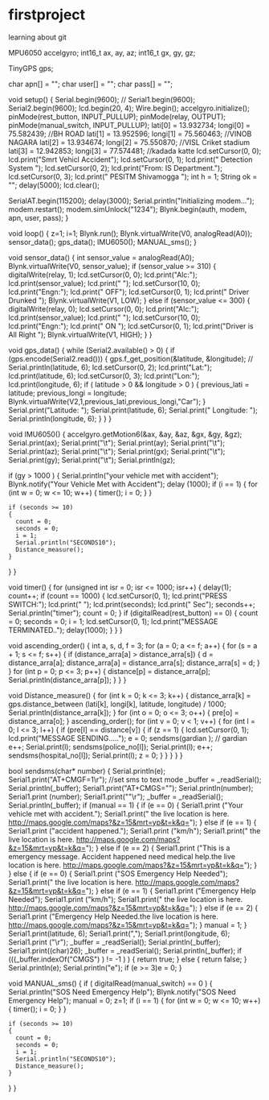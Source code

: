 # firstproject
learning about git

MPU6050 accelgyro;
int16_t ax, ay, az;
int16_t gx, gy, gz;

TinyGPS gps;

char apn[]  = "";
char user[] = "";
char pass[] = "";


void setup()
{
  Serial.begin(9600);
//  Serial1.begin(9600);
  Serial2.begin(9600);
  lcd.begin(20, 4);
  Wire.begin();
  accelgyro.initialize();
  pinMode(rest_button, INPUT_PULLUP);
  pinMode(relay, OUTPUT);
  pinMode(manual_switch, INPUT_PULLUP);
  lati[0] = 13.932734; longi[0] = 75.582439;  //BH ROAD
  lati[1] = 13.952596; longi[1] = 75.560463; //VINOB NAGARA
  lati[2] = 13.934674; longi[2] = 75.550870; //VISL Criket stadium 
  lati[3] = 12.942853; longi[3] = 77.574481; //kadada katte
  lcd.setCursor(0, 0);
  lcd.print("Smrt Vehicl Accident");
  lcd.setCursor(0, 1);
  lcd.print("  Detection System  ");
  lcd.setCursor(0, 2);
  lcd.print("From: IS Department.");
  lcd.setCursor(0, 3);
  lcd.print("  PESITM Shivamogga ");
  int h = 1;
  String ok = "";
  delay(5000);
  lcd.clear();

  SerialAT.begin(115200);
  delay(3000);
  Serial.println("Initializing modem...");
  modem.restart();
  modem.simUnlock("1234");
  Blynk.begin(auth, modem, apn, user, pass);
}


void loop()
{
  z=1; i=1;
  Blynk.run();
  Blynk.virtualWrite(V0, analogRead(A0));
  sensor_data();
  gps_data();
  IMU6050();
  MANUAL_sms();
}

void sensor_data()
{
  int sensor_value = analogRead(A0);
  Blynk.virtualWrite(V0, sensor_value);
  if (sensor_value >= 310)
  {
    digitalWrite(relay, 1);
    lcd.setCursor(0, 0);
    lcd.print("Alc:");
    lcd.print(sensor_value);
    lcd.print("  ");
    lcd.setCursor(10, 0);
    lcd.print("Engn:");
    lcd.print(" OFF");
    lcd.setCursor(0, 1);
    lcd.print("   Driver Drunked   ");
    Blynk.virtualWrite(V1, LOW);
  }
  else if (sensor_value <= 300)
  {
    digitalWrite(relay, 0);
    lcd.setCursor(0, 0);
    lcd.print("Alc:");
    lcd.print(sensor_value);
    lcd.print("  ");
    lcd.setCursor(10, 0);
    lcd.print("Engn:");
    lcd.print(" ON ");
    lcd.setCursor(0, 1);
    lcd.print("Driver is All Right ");
    Blynk.virtualWrite(V1, HIGH);
  }
}

void gps_data()
{
  while (Serial2.available() > 0)
  {
    if (gps.encode(Serial2.read()))
    {
      gps.f_get_position(&latitude, &longitude); //      Serial.println(latitude, 6);
      lcd.setCursor(0, 2);  lcd.print("Lat:");  lcd.print(latitude, 6);
      lcd.setCursor(0, 3);  lcd.print("Lon:"); lcd.print(longitude, 6);
      if ( latitude > 0 && longitude > 0 )
      {
        previous_lati = latitude;
        previous_longi = longitude;
        Blynk.virtualWrite(V2,1,previous_lati,previous_longi,"Car");
      }
      Serial.print("Latitude: ");    Serial.print(latitude, 6);
      Serial.print("  Longitude: "); Serial.println(longitude, 6);
    }
  }
}

void IMU6050()
{
  accelgyro.getMotion6(&ax, &ay, &az, &gx, &gy, &gz);
  Serial.print(ax); Serial.print("\t");
  Serial.print(ay); Serial.print("\t");
  Serial.print(az); Serial.print("\t");
  Serial.print(gx); Serial.print("\t");
  Serial.print(gy); Serial.print("\t");
  Serial.println(gz);

  if (gy > 1000 )
  {
    Serial.println("your vehicle met with accident");
    Blynk.notify("Your Vehicle Met with Accident");
    delay (1000);
    if (i == 1)
    { 
      for (int w = 0; w <= 10; w++)
      {
        timer();
        i = 0;
      }
    }

    if (seconds >= 10)
    {
      count = 0;
      seconds = 0;
      i = 1;
      Serial.println("SECONDS10");
      Distance_measure();
    }
  }
}

void timer()
{
  for (unsigned int isr = 0; isr <= 1000; isr++)
  {
    delay(1);
    count++;
    if (count == 1000)
    {
        lcd.setCursor(0, 1);
        lcd.print("PRESS SWITCH:");
        lcd.print(" ");
        lcd.print(seconds);
        lcd.print(" Sec");
      seconds++;
      Serial.println("timer");
      count = 0;
    }
    if (digitalRead(rest_button) == 0)
    {
      count = 0;
      seconds = 0;
      i = 1;
      lcd.setCursor(0, 1);
      lcd.print("MESSAGE TERMINATED..");
      delay(1000);
    }
  }
}

void ascending_order()
{
  int a, s, d, f = 3;
  for (a = 0; a <= f; a++)
  {
    for (s = a + 1; s <= f; s++)
    {
      if (distance_arra[a] > distance_arra[s])
      {
        d = distance_arra[a];
        distance_arra[a] = distance_arra[s];
        distance_arra[s] = d;
      }
    }
    for (int p = 0; p <= 3; p++)
    {
      distance[p] = distance_arra[p];
      Serial.println(distance_arra[p]);
    }
  }
}

void Distance_measure()
{
  for (int k = 0; k <= 3; k++)
  {
    distance_arra[k] = gps.distance_between (lati[k], longi[k], latitude, longitude) / 1000;
    Serial.println(distance_arra[k]);
  }
  for (int o = 0; o <= 3; o++)
  {
    pre[o] = distance_arra[o];
  }
  ascending_order();
  for (int v = 0; v < 1; v++)
  {
    for (int l = 0; l <= 3; l++)
    {
      if (pre[l] == distance[v])
      {
        if (z == 1)
        {
          lcd.setCursor(0, 1);
          lcd.print("MESSAGE SENDING.....");
          e = 0;
          sendsms(gardian ); // gardian
          e++;
          Serial.print(l);
          sendsms(police_no[l]);
          Serial.print(l);
          e++;
          sendsms(hospital_no[l]);
          Serial.print(l);
          z = 0;
        }
      }
    }
  }
}



bool sendsms(char* number)
{
  Serial.println(e);
  Serial1.print("AT+CMGF=1\r"); //set sms to text mode
  _buffer = _readSerial();
  Serial.println(_buffer);
  Serial1.print("AT+CMGS=\"");  Serial.println(number);
  Serial1.print (number);
  Serial1.print("\"\r");
  _buffer = _readSerial(); Serial.println(_buffer);
  if (manual == 1)
  {
    if (e == 0)
    {
      Serial1.print ("Your vehicle met with accident.");
      Serial1.print(" the live location is here. http://maps.google.com/maps?&z=15&mrt=yp&t=k&q=");
    }
    else if (e == 1)
    {
      Serial1.print ("accident happened.");
      Serial1.print ("km/h");
      Serial1.print(" the live location is here. http://maps.google.com/maps?&z=15&mrt=yp&t=k&q=");
    }
    else if (e == 2)
    {
      Serial1.print ("This is a emergency message. Accident happened need medical help.the live location is here. http://maps.google.com/maps?&z=15&mrt=yp&t=k&q=");
    }
  }
  else
  {
    if (e == 0)
    {
      Serial1.print ("SOS Emergency Help Needed");
      Serial1.print(" the live location is here. http://maps.google.com/maps?&z=15&mrt=yp&t=k&q=");
    }
    else if (e == 1)
    {
      Serial1.print ("Emergency Help Needed");
      Serial1.print ("km/h");
      Serial1.print(" the live location is here. http://maps.google.com/maps?&z=15&mrt=yp&t=k&q=");
    }
    else if (e == 2)
    {
      Serial1.print ("Emergency Help Needed.the live location is here. http://maps.google.com/maps?&z=15&mrt=yp&t=k&q=");
    }
    manual = 1;
  }
  Serial1.print(latitude, 6);
  Serial1.print(",");
  Serial1.print(longitude, 6);
  Serial1.print ("\r");
  _buffer = _readSerial();  Serial.println(_buffer);
  Serial1.print((char)26);
  _buffer = _readSerial();  Serial.println(_buffer);
  if (((_buffer.indexOf("CMGS") ) != -1 ) )
  {
    return true;
  }
  else
  {
    return false;
  }
  Serial.println(e); Serial.println("e");
  if (e >= 3)e = 0;
}

void MANUAL_sms()
{
  if ( digitalRead(manual_switch) == 0 )
  {
    Serial.println("SOS Need Emergency Help");
    Blynk.notify("SOS Need Emergency Help");
    manual = 0;
    z=1;
        if (i == 1)
    {
      for (int w = 0; w <= 10; w++)
      {
        timer();
        i = 0;
      }
    }

    if (seconds >= 10)
    {
      count = 0;
      seconds = 0;
      i = 1;
      Serial.println("SECONDS10");
      Distance_measure();
    }
  }
}
